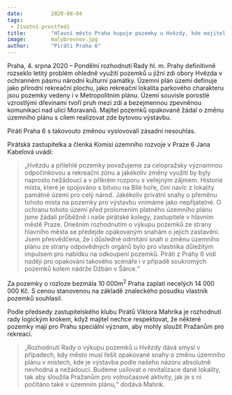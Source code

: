 ```yaml
---
date:         2020-08-04
tags:         
 - životní-prostředí
title:        "Hlavní město Praha kupuje pozemky u Hvězdy, kde majitel usiloval o bytovou výstavbu"
image: 	      malybrevnov.jpg
author:       "Piráti Praha 6"
---
```


Praha, 4. srpna 2020 – Pondělní rozhodnutí Rady hl. m. Prahy definitivně rozseklo letitý problém ohledně využití pozemků u jižní zdi obory Hvězda v ochranném pásmu národní kulturní památky. Územní plán území definuje jako přírodní rekreační plochu, jako rekreační lokalita parkového charakteru jsou pozemky vedeny i v Metropolitním plánu. Území souvisle porostlé vzrostlými dřevinami tvoří pruh mezi zdí a bezejmennou zpevněnou komunikací nad ulicí Moravanů. Majitel pozemků opakovaně žádal o změnu územního plánu s cílem realizovat zde bytovou výstavbu. 

Piráti Praha 6 s takovouto změnou vyslovovali zásadní nesouhlas.

Pirátská zastupitelka a členka Komisi územního rozvoje v Praze 6 Jana Kabelová uvádí: 

> „Hvězdu a přilehlé pozemky považujeme za celopražsky významnou odpočinkovou a rekreační zónu a jakékoliv změny využití by byly naprosto nežádoucí a v příkrém rozporu s veřejným zájmem. Historie místa, které je spojováno s bitvou na Bílé hoře, činí navíc z lokality památné území pro celý národ. Jakékoliv privátní snahy o přeměnu tohoto místa na pozemky pro výstavbu vnímáme jako nepřijatelné. O ochranu tohoto území před prolomením platného územního plánu jsme žádali průběžně i naše pirátské kolegy, zastupitele v hlavním městě Praze. Dnešním rozhodnutím o výkupu pozemků ze strany hlavního města se předejde opakovaným snahám o jejich zastavění. Jsem přesvědčena, že i důsledné odmítání snah o změnu územního plánu ze strany odpovědných orgánů bylo pro vlastníka důležitým impulsem pro nabídku na odkoupení pozemků. Piráti z Prahy 6 vidí naději pro opakování takového scénáře i v případě soukromých pozemků kolem nádrže Džbán v Šárce.“

Za pozemky o rozloze bezmála 10 000m<sup>2</sup> Praha zaplatí necelých 14 000 000 Kč. S cenou stanovenou na základě znaleckého posudku vlastník pozemků souhlasil.

Podle předsedy zastupitelského klubu Pirátů Viktora Mahrika je rozhodnutí rady logickým krokem, když majitel nechce respektovat, že některé pozemky mají pro Prahu speciální význam, aby mohly sloužit Pražanům pro rekreaci. 

> „Rozhodnutí Rady o výkupu pozemků u Hvězdy dává smysl v případech, kdy město musí řešit opakované snahy o změnu územního plánu v místech, kde je výstavba podle našeho názoru absolutně nevhodná a nežádoucí. Budeme usilovat o revitalizace dané lokality, tak aby sloužila Pražanům pro volnočasové aktivity, jak je s ní počítáno také v územním plánu,“ dodává Mahrik. 


